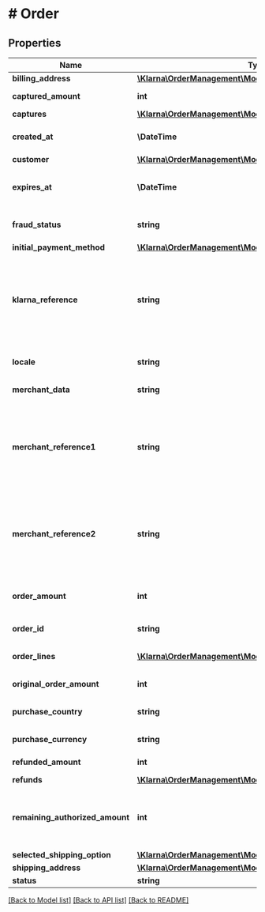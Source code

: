 # # Order

## Properties

Name | Type | Description | Notes
------------ | ------------- | ------------- | -------------
**billing_address** | [**\Klarna\OrderManagement\Model\Address**](Address.md) |  | [optional]
**captured_amount** | **int** | The total amount of all captures. In minor units. | [optional]
**captures** | [**\Klarna\OrderManagement\Model\Capture[]**](Capture.md) | List of captures for this order. | [optional]
**created_at** | **\DateTime** | The time for the purchase. Formatted according to ISO 8601. | [optional]
**customer** | [**\Klarna\OrderManagement\Model\Customer**](Customer.md) |  | [optional]
**expires_at** | **\DateTime** | Order expiration time. The order can only be captured until this time. Formatted according to ISO 8601. | [optional]
**fraud_status** | **string** | Fraud status for the order. Either ACCEPTED, PENDING or REJECTED. | [optional]
**initial_payment_method** | [**\Klarna\OrderManagement\Model\InitialPaymentMethodDto**](InitialPaymentMethodDto.md) |  | [optional]
**klarna_reference** | **string** | A Klarna generated reference that is shorter than the Klarna Order Id and is used as a customer friendly reference. It is most often used as a reference when Klarna is communicating with the customer with regard to payment statuses. | [optional]
**locale** | **string** | The customers locale. Specified according to RFC 1766. | [optional]
**merchant_data** | **string** | Text field for storing data about the order. Set at order creation. | [optional]
**merchant_reference1** | **string** | The order number that the merchant should assign to the order. This is how a customer would reference the purchase they made. If supplied, it is labeled as the Order Number within post purchase communications as well as the Klarna App. | [optional]
**merchant_reference2** | **string** | Can be used to store your internal reference to the order. This is generally an internal reference number that merchants use as alternate identifier that matches their internal ERP or Order Management system. | [optional]
**order_amount** | **int** | The order amount in minor units. That is the smallest currency unit available such as cent or penny. | [optional]
**order_id** | **string** | The unique order ID. Cannot be longer than 255 characters. | [optional]
**order_lines** | [**\Klarna\OrderManagement\Model\OrderLine[]**](OrderLine.md) | An array of order_line objects. Each line represents one item in the cart. | [optional]
**original_order_amount** | **int** | The original order amount. In minor units. | [optional]
**purchase_country** | **string** | The purchase country. Formatted according to ISO 3166-1 alpha-2. | [optional]
**purchase_currency** | **string** | The currency for this order. Specified in ISO 4217 format. | [optional]
**refunded_amount** | **int** | The total amount of refunded for this order. In minor units. | [optional]
**refunds** | [**\Klarna\OrderManagement\Model\Refund[]**](Refund.md) | List of refunds for this order. | [optional]
**remaining_authorized_amount** | **int** | The remaining authorized amount for this order. To increase the &#x60;remaining_authorized_amount&#x60; the &#x60;order_amount&#x60; needs to be increased. | [optional]
**selected_shipping_option** | [**\Klarna\OrderManagement\Model\SelectedShippingOptionDto**](SelectedShippingOptionDto.md) |  | [optional]
**shipping_address** | [**\Klarna\OrderManagement\Model\Address**](Address.md) |  | [optional]
**status** | **string** | The order status. | [optional]

[[Back to Model list]](../../README.md#models) [[Back to API list]](../../README.md#endpoints) [[Back to README]](../../README.md)
